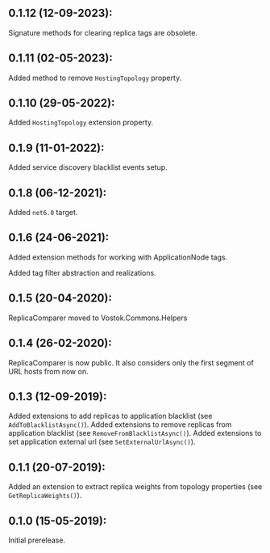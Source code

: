 ## 0.1.12 (12-09-2023):

Signature methods for clearing replica tags are obsolete.

## 0.1.11 (02-05-2023):

Added method to remove `HostingTopology` property.

## 0.1.10 (29-05-2022):

Added `HostingTopology` extension property.

## 0.1.9 (11-01-2022):

Added service discovery blacklist events setup.

## 0.1.8 (06-12-2021):

Added `net6.0` target.

## 0.1.6 (24-06-2021):

Added extension methods for working with ApplicationNode tags.

Added tag filter abstraction and realizations.

## 0.1.5 (20-04-2020):

ReplicaComparer moved to Vostok.Commons.Helpers

## 0.1.4 (26-02-2020):

ReplicaComparer is now public. It also considers only the first segment of URL hosts from now on.

## 0.1.3 (12-09-2019):

Added extensions to add replicas to application blacklist (see `AddToBlacklistAsync()`).
Added extensions to remove replicas from application blacklist (see `RemoveFromBlacklistAsync()`).
Added extensions to set application external url (see `SetExternalUrlAsync()`).

## 0.1.1 (20-07-2019):

Added an extension to extract replica weights from topology properties (see `GetReplicaWeights()`).

## 0.1.0 (15-05-2019): 

Initial prerelease.
